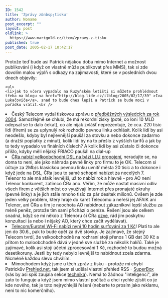 ```yaml
---
ID: 1542
title: 'Zprávy z&nbsp;tisku'
author: Noname
post_excerpt: ""
layout: post
oldlink: >
  https://www.marigold.cz/item/zpravy-z-tisku
published: true
post_date: 2005-02-17 10:42:17
---
```

<p>Protože teď bude asi Patrick nějakou dobu mimo Internet a možnost
publikování (i když on vlastně může publikovat přes MMS), tak si zde
dovolím malou výplň s odkazy na zajímavosti, které se v posledních dvou
dnech objevily:</p>

	<ul>
	<li>jak to včera vypadalo na Ruzyňském letišti si můžete prohlédnout třeba na blogu <a href="http://blog.lide.cz/ilblog/2005/02/17/39" >Iva Lukačoviče</a>, snad to bude dnes lepší a Patrick se bude moci v pořádku vrátit.<br />
  </li>
	<li>Český Telecom vydal tiskovou zprávu o <a href="http://www.isdn.cz/clanek.php?cid=6437">předběžných výsledcích za rok 2004</a>.
Samozřejmě se chlubí, že má rekordní zisky (poté, co loni 10 MLD
odepsal se to dalo čekat), co ale nijak zvlášť neprezentuje, že cca.
220 tisíc lidí (firem) se za uplynulý rok rozhodlo pevnou linku
odhlásit. Kolik lidí by asi neodešlo, kdyby byl nejlevnější paušál za
stovku a nebo dokonce zadarmo (a dražší poplatky z minut), kolik lidí
by na to přešlo z vyšších tarifů a jak by to tedy vypadalo ve finálních
číslech? A kolik lidí by asi zůstalo či dokonce přišlo, kdyby měli
nějaký FRIACO paušál na dial-up</li>
	<li><a href="http://www.lupa.cz/clanek.php3?show=3966">ČRa nabízí velkoobchodní DSL na bázi LLU propojení</a>,
neradujte se, na doma to není, ale jako náhrada pevné linky pro firmu
to je OK. Telecom si účtuje za 2Mb/s klasickou pevnou linku uvnitř
města 20 tisíc a to dokonce i když jede na DSL, ČRa jsou to samé schopni nabízet za necelých 7. <br />
Telenor to ale má afaik levnější, už to nabízí rok a hlavně - pro AO
není Telenor konkurent, zatímco ČRa ano. Věřím, že může nastat masivní
odliv všech firem z větších měst co využívají Internet přes pronajaté
okruhy (pevné linky) a je jich stále mnoho tisíc za pár desítek milionů. Ovšem je zde jeden velký problém, který hraje do
karet Telecomu a neřeší jej AFAIK ani Telenor, ani ČRa a tím je
neochota AO nabídnout zákazníkovi lepší službu za méně peněz, protože
tím sami přichází o peníze. Řešení jsou ale celkem snadná, když se mi
někdo z Telenoru či ČRa <a href="http://www.telcon.cz/">ozve</a>, rád jim poskytnu konzultaci (a nebo i nějaký AO, který chce začít vydělávat).
  </li>
	<li><a href="http://www.mobilmania.cz/Bleskovky/AR.asp?ARI=109356">Telecom/Eurotel Wi-Fi nabízí nyní 10 hodin surfování za 1 Kč</a>!
Platí to ale jen do 30.6., pak to bude opět za dvě stovky. Je zajímavé,
že stejný Telecom tvrdí, že velkoobchodně na rozhraní stojí přenos 1 GB
dat 30 Kč a přitom to maloobchodně dává v jedné své službě za několik
halířů. Také je zajímavé, kolik asi stojí účetní zprocesování 1 Kč,
rozhodně to budou možná desetikoruny. Jestli by tedy nebylo levnější to
nabídnout zcela zdarma. Nicméně každou slevu chválím.</li>
	<li>Mimochodem když jsme u těch zpráv z tisku - protože mi chybí Patrickův <a href="http://www.prehled.net/">Prehled.net</a>, tak jsem si udělal vlastní přehled RSS - <a href="http://www.superbox.cz">SuperBox </a>(vás by asi spíš zaujala sekce <a href="http://www.superbox.cz/technika/">technika</a>).
Nemá to žádnou "inteligenci", ale zato to funguje a když jsem mimo
vlastní počítač a chci rychle zjistit co je kde nového, tak je toto
nejrychlejší řešení (neberte to prosím jako reklamu, není to nic
komerčního).<br />
  </li>
	</ul>